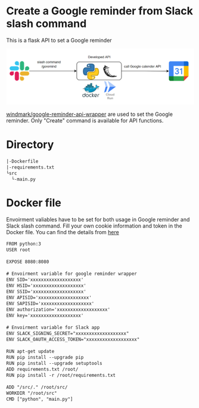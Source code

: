 # Create a Google reminder from Slack slash command

This is a flask API to set a Google reminder

![Overview](overview.png)

[windmark/google-reminder-api-wrapper](https://github.com/windmark/google-reminder-api-wrapper) are used to set the Google reminder.
Only "Create" command is available for API functions.

# Directory

```
|-Dockerfile
|-requirements.txt
└src
  └-main.py
```

# Docker file

Envoirment valiables have to be set for both usage in Google reminder and Slack slash command.
Fill your own cookie information and token in the Docker file. You can find the details from [here](https://github.com/windmark/google-reminder-api-wrapper#authorization)

```
FROM python:3
USER root

EXPOSE 8080:8080

# Envoirment variable for google reminder wrapper
ENV SID='xxxxxxxxxxxxxxxxxxx'
ENV HSID='xxxxxxxxxxxxxxxxxxx'
ENV SSID='xxxxxxxxxxxxxxxxxxx'
ENV APISID='xxxxxxxxxxxxxxxxxxx'
ENV SAPISID='xxxxxxxxxxxxxxxxxxx'
ENV authorization='xxxxxxxxxxxxxxxxxxx'
ENV key='xxxxxxxxxxxxxxxxxxx'

# Envoirment variable for Slack app
ENV SLACK_SIGNING_SECRET="xxxxxxxxxxxxxxxxxxx"
ENV SLACK_OAUTH_ACCESS_TOKEN="xxxxxxxxxxxxxxxxxxx"

RUN apt-get update
RUN pip install --upgrade pip
RUN pip install --upgrade setuptools
ADD requirements.txt /root/
RUN pip install -r /root/requirements.txt

ADD "/src/." /root/src/
WORKDIR "/root/src"
CMD ["python", "main.py"]
```
